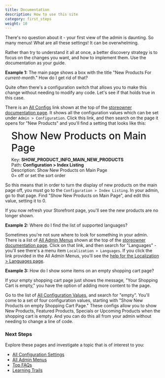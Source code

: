```yaml
---
title: Documentation
description: How to use this site 
category: first_steps
weight: 10
---
```


There's no question about it - your first view of the admin is daunting. So many menus!  What are all these settings!  It can be overwhelming. 

Rather than try to understand it all at once, a better discovery strategy is to focus on the changes you want, and how to implement them.  Use the documentation as your guide. 

**Example 1:** The main page shows a box with the title "New Products For *current-month*." How do I get rid of that? 

Quite often there's a configuration switch that allows you to make this change without needing to modify any code.  Let's see if that holds true in this case.

There is an [All Configs](/user/admin_pages/configuration/all/) link shown at the top of the [storeowner documentation page](/user/).  It shows all the configuration values which can be set under `Admin > Configuration`.  Click this link, and then search on the page it opens for "New Products" and you'll find a setting that looks like this:

<div style="margin-left: 20px;"> 
<div style="font-size: 2rem; font-weight:500; line-height:1.2; margin-bottom:10px;">Show New Products on Main Page</div>

<div class='indent'>Key: <b>SHOW_PRODUCT_INFO_MAIN_NEW_PRODUCTS</b><br />
Path: <b>Configuration > Index Listing</b><br />
Description: Show New Products on Main Page<br />0= off or set the sort order</div>
</div>

So this means that in order to turn the display of new products on the main page off, you must go to the `Configuration > Index Listing`.  In your admin, go to that page.  Find "Show New Products on Main Page", and edit this value, setting it to 0.  

If you now refresh your Storefront page, you'll see the new products are no longer shown. 


**Example 2:** Where do I find the list of supported languages? 

Sometimes you're not sure where to look for something in your admin.
There is a list of [All Admin Menus](/user/admin_pages/menu_sections/) shown at the top of the [storeowner documentation page](/user/).  Click on that link, and then search for "Languages" - you'll see there's a menu item `Localization > Languages`.  If you click the link provided in the All Admin Menus, you'll see the [help for the Localization > Languages page](/user/admin_pages/localization/languages/). 


**Example 3:** How do I show some items on an empty shopping cart page? 

If your empty shopping cart page just shows the message, "Your Shopping Cart is empty," you have the option of adding more content to the page. 

Go to the list of [All Configuration Values](/user/admin_pages/configuration/all/), and search for "empty".  You'll come to a set of four configuration values, starting with "Show New Products on empty Shopping Cart Page."  These configs allow you to show New Products, Featured Products, Specials or Upcoming Products when the shopping cart is empty.  And you can do this all from your admin without needing to change a line of code. 

### Next Steps 

Explore these pages and investigate a topic that is of interest to you: 

- [All Configuration Settings](/user/admin_pages/configuration/all/)
- [All Admin Menus](/user/admin_pages/menu_sections/)
- [Top FAQs](/user/all_time_favorites/) 
- [Learning Trails](/user/first_steps/learning_trails/) 


